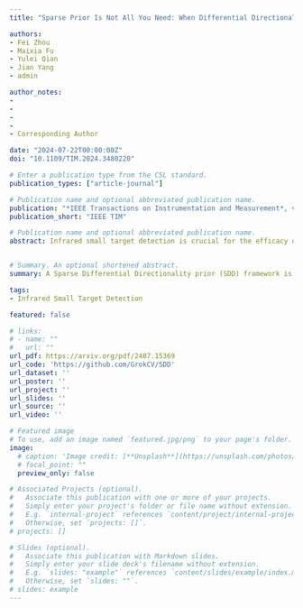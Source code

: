 ```yaml
---
title: "Sparse Prior Is Not All You Need: When Differential Directionality Meets Saliency Coherence for Infrared Small Target Detection"

authors:
- Fei Zhou
- Maixia Fu
- Yulei Qian
- Jian Yang
- admin

author_notes:
- 
- 
- 
- 
- Corresponding Author

date: "2024-07-22T00:00:00Z"
doi: "10.1109/TIM.2024.3480220"

# Enter a publication type from the CSL standard.
publication_types: ["article-journal"]

# Publication name and optional abbreviated publication name.
publication: "*IEEE Transactions on Instrumentation and Measurement*, vol. 73, pp. 1-18, 2024."
publication_short: "IEEE TIM"

# Publication name and optional abbreviated publication name.
abstract: Infrared small target detection is crucial for the efficacy of infrared search and tracking systems. Current tensor decomposition methods emphasize representing small targets with sparsity but struggle to separate targets from complex backgrounds due to insufficient use of intrinsic directional information and reduced target visibility during decomposition. To address these challenges, this study introduces a Sparse Differential Directionality prior (SDD) framework. SDD leverages the distinct directional characteristics of targets to differentiate them from the background, applying mixed sparse constraints on the differential directional images and continuity difference matrix of the temporal component, both derived from Tucker decomposition. We further enhance target detectability with a saliency coherence strategy that intensifies target contrast against the background during hierarchical decomposition. A Proximal Alternating Minimization-based (PAM) algorithm efficiently solves our proposed model. Experimental results on several real-world datasets validate our method's effectiveness, outperforming ten state-of-the-art methods in target detection and clutter suppression. Our code is available at https://github.com/GrokCV/SDD.


# Summary. An optional shortened abstract.
summary: A Sparse Differential Directionality prior (SDD) framework is proposed for infrared small target detection. SDD leverages directional characteristics to differentiate targets from background, applying mixed sparse constraints on differential directional images and continuity difference matrix derived from Tucker decomposition. Saliency coherence strategy further enhances target detectability during hierarchical decomposition.

tags:
- Infrared Small Target Detection

featured: false

# links:
# - name: ""
#   url: ""
url_pdf: https://arxiv.org/pdf/2407.15369
url_code: 'https://github.com/GrokCV/SDD'
url_dataset: ''
url_poster: ''
url_project: ''
url_slides: ''
url_source: ''
url_video: ''

# Featured image
# To use, add an image named `featured.jpg/png` to your page's folder. 
image:
  # caption: 'Image credit: [**Unsplash**](https://unsplash.com/photos/jdD8gXaTZsc)'
  # focal_point: ""
  preview_only: false

# Associated Projects (optional).
#   Associate this publication with one or more of your projects.
#   Simply enter your project's folder or file name without extension.
#   E.g. `internal-project` references `content/project/internal-project/index.md`.
#   Otherwise, set `projects: []`.
# projects: []

# Slides (optional).
#   Associate this publication with Markdown slides.
#   Simply enter your slide deck's filename without extension.
#   E.g. `slides: "example"` references `content/slides/example/index.md`.
#   Otherwise, set `slides: ""`.
# slides: example
---
```

